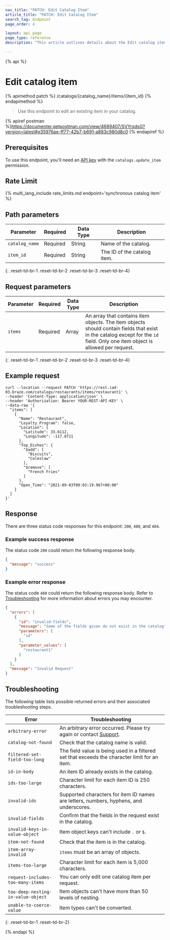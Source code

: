 ```yaml
---
nav_title: "PATCH: Edit Catalog Item"
article_title: "PATCH: Edit Catalog Item"
search_tag: Endpoint
page_order: 4

layout: api_page
page_type: reference
description: "This article outlines details about the Edit catalog item Braze endpoint."

---
```

{% api %}
# Edit catalog item
{% apimethod patch %}
/catalogs/{catalog_name}/items/{item_id}
{% endapimethod %}

> Use this endpoint to edit an existing item in your catalog.

{% apiref postman %}https://documenter.getpostman.com/view/4689407/SVYrsdsG?version=latest#e35976ae-ff77-42b7-b691-a883c980d8c0 {% endapiref %}

## Prerequisites

To use this endpoint, you'll need an [API key]({{site.baseurl}}/api/basics#rest-api-key/) with the `catalogs.update_item` permission.

## Rate Limit

{% multi_lang_include rate_limits.md endpoint='synchronous catalog item' %}

## Path parameters

| Parameter | Required | Data Type | Description |
|---|---|---|---|
| `catalog_name` | Required | String | Name of the catalog. |
| `item_id` | Required | String | The ID of the catalog item. |
{: .reset-td-br-1 .reset-td-br-2 .reset-td-br-3 .reset-td-br-4}

## Request parameters

| Parameter | Required | Data Type | Description |
|---|---|---|---|
| `items` | Required | Array | An array that contains item objects. The item objects should contain fields that exist in the catalog except for the `id` field. Only one item object is allowed per request. |
{: .reset-td-br-1 .reset-td-br-2 .reset-td-br-3 .reset-td-br-4}

## Example request

```
curl --location --request PATCH 'https://rest.iad-03.braze.com/catalogs/restaurants/items/restaurant1' \
--header 'Content-Type: application/json' \
--header 'Authorization: Bearer YOUR-REST-API-KEY' \
--data-raw '{
  "items": [
    {
      "Name": "Restaurant",
      "Loyalty_Program": false,
      "Location": {
        "Latitude": 33.6112,
        "Longitude": -117.8711
      },
      "Top_Dishes": {
        "$add": [
          "Biscuits",
          "Coleslaw"
        ],
        "$remove": [
          "French Fries"
        ]
      },
      "Open_Time": "2021-09-03T09:03:19.967+00:00"
    }
  ]
}'
```

## Response

There are three status code responses for this endpoint: `200`, `400`, and `404`.

### Example success response

The status code `200` could return the following response body.

```json
{
  "message": "success"
}
```

### Example error response

The status code `400` could return the following response body. Refer to [Troubleshooting](#troubleshooting) for more information about errors you may encounter.

```json
{
  "errors": [
    {
      "id": "invalid-fields",
      "message": "Some of the fields given do not exist in the catalog",
      "parameters": [
        "id"
      ],
      "parameter_values": [
        "restaurant1"
      ]
    }
  ],
  "message": "Invalid Request"
}
```

## Troubleshooting

The following table lists possible returned errors and their associated troubleshooting steps.

| Error | Troubleshooting |
| --- | --- |
| `arbitrary-error` | An arbitrary error occurred. Please try again or contact [Support]({{site.baseurl}}/support_contact/). |
| `catalog-not-found` | Check that the catalog name is valid. |
| `filtered-set-field-too-long` | The field value is being used in a filtered set that exceeds the character limit for an item. |
| `id-in-body` | An item ID already exists in the catalog. |
| `ids-too-large` | Character limit for each item ID is 250 characters. |
| `invalid-ids` | Supported characters for item ID names are letters, numbers, hyphens, and underscores. |
| `invalid-fields` | Confirm that the fields in the request exist in the catalog. |
| `invalid-keys-in-value-object` | Item object keys can't include `.` or `$`. |
| `item-not-found` | Check that the item is in the catalog. |
| `item-array-invalid` | `items` must be an array of objects. |
| `items-too-large` | Character limit for each item is 5,000 characters. |
| `request-includes-too-many-items` | You can only edit one catalog item per request. |
| `too-deep-nesting-in-value-object` | Item objects can't have more than 50 levels of nesting. |
| `unable-to-coerce-value` | Item types can't be converted. |
{: .reset-td-br-1 .reset-td-br-2}

{% endapi %}